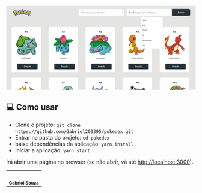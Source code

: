 
<h4 align="center">
  <img src="./public/pokedex.gif"/><br>
</h4>


## 💻 Como usar
- Clone o projeto: `git clone https://github.com/Gabriel200395/pokedex.git`
- Entrar na pasta do projeto: `cd pokedex`
- baixe dependências da aplicação: `yarn install`
- Iniciar a aplicação: `yarn start`


Irá abrir uma página no browser (se não abrir, vá até [http://localhost:3000](http://localhost:3000/)).

<table>
  <tr>
    <td align="center"><a href="https://github.com/Gabriel200395"><img src="https://avatars2.githubusercontent.com/u/68435908?s=400&u=9cbee30d93471534b2bd12a6364edd45e618b923&v=4" width="100px;" alt=""/><br /><sub><b>Gabriel Souza</b></sub></a><br /></td>
  <tr>
</table>

